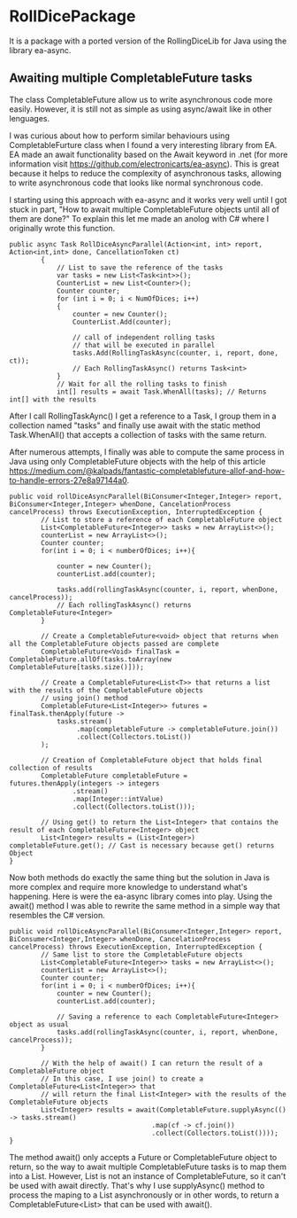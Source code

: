 # RollDicePackage
It is a package with a ported version of the RollingDiceLib for Java using the library ea-async.

## Awaiting multiple CompletableFuture tasks

The class CompletableFuture allow us to write asynchronous code more easily. However, it is still not as simple as using async/await like in other lenguages.

I was curious about how to perform similar behaviours using CompletableFurture class when I found a very interesting library from EA. EA made an await functionality based on the Await keyword in .net (for more information visit https://github.com/electronicarts/ea-async).
This is great because it helps to reduce the complexity of asynchronous tasks, allowing to write asynchronous code that looks like normal synchronous code.

I starting using this approach with ea-async and it works very well until I got stuck in part, "How to await multiple CompletableFuture objects until all of them are done?"
To explain this let me made an anolog with C# where I originally wrote this function.

```
public async Task RollDiceAsyncParallel(Action<int, int> report, Action<int,int> done, CancellationToken ct)
        {
            // List to save the reference of the tasks
            var tasks = new List<Task<int>>();
            CounterList = new List<Counter>();
            Counter counter;
            for (int i = 0; i < NumOfDices; i++)
            {
                counter = new Counter();
                CounterList.Add(counter);

                // call of independent rolling tasks
                // that will be executed in parallel
                tasks.Add(RollingTaskAsync(counter, i, report, done, ct));
                // Each RollingTaskAsync() returns Task<int>
            }
            // Wait for all the rolling tasks to finish
            int[] results = await Task.WhenAll(tasks); // Returns int[] with the results
```
After I call RollingTaskAync() I get a reference to a Task<int>, I group them in a collection named "tasks" and finally use await with the static method Task.WhenAll() that accepts a collection of tasks with the same return.

After numerous attempts, I finally was able to compute the same process in Java using only CompletableFuture objects with the help of this article https://medium.com/@kalpads/fantastic-completablefuture-allof-and-how-to-handle-errors-27e8a97144a0.

```
public void rollDiceAsyncParallel(BiConsumer<Integer,Integer> report, BiConsumer<Integer,Integer> whenDone, CancelationProcess cancelProcess) throws ExecutionException, InterruptedException {
        // List to store a reference of each CompletableFuture object
        List<CompletableFuture<Integer>> tasks = new ArrayList<>();
        counterList = new ArrayList<>();
        Counter counter;
        for(int i = 0; i < numberOfDices; i++){

            counter = new Counter();
            counterList.add(counter);

            tasks.add(rollingTaskAsync(counter, i, report, whenDone, cancelProcess));
            // Each rollingTaskAsync() returns CompletableFuture<Integer>
        }

        // Create a CompletableFuture<void> object that returns when all the CompletableFuture objects passed are complete
        CompletableFuture<Void> finalTask = CompletableFuture.allOf(tasks.toArray(new CompletableFuture[tasks.size()]));

        // Create a CompletableFuture<List<T>> that returns a list with the results of the CompletableFuture objects
        // using join() method
        CompletableFuture<List<Integer>> futures = finalTask.thenApply(future ->
            tasks.stream()
                 .map(completableFuture -> completableFuture.join())
                 .collect(Collectors.toList())
        );
        
        // Creation of CompletableFuture object that holds final collection of results
        CompletableFuture completableFuture = futures.thenApply(integers -> integers
                .stream()
                .map(Integer::intValue)
                .collect(Collectors.toList()));

        // Using get() to return the List<Integer> that contains the result of each CompletableFuture<Integer> object
        List<Integer> results = (List<Integer>) completableFuture.get(); // Cast is necessary because get() returns Object
}
```

Now both methods do exactly the same thing but the solution in Java is more complex and require more knowledge to understand what's happening.
Here is were the ea-async library comes into play. Using the await() method I was able to rewrite the same method in a simple way that resembles the C# version.

```
public void rollDiceAsyncParallel(BiConsumer<Integer,Integer> report, BiConsumer<Integer,Integer> whenDone, CancelationProcess cancelProcess) throws ExecutionException, InterruptedException {
        // Same list to store the CompletableFuture objects
        List<CompletableFuture<Integer>> tasks = new ArrayList<>();
        counterList = new ArrayList<>();
        Counter counter;
        for(int i = 0; i < numberOfDices; i++){
            counter = new Counter();
            counterList.add(counter);

            // Saving a reference to each CompletableFuture<Integer> object as usual 
            tasks.add(rollingTaskAsync(counter, i, report, whenDone, cancelProcess));
        }

        // With the help of await() I can return the result of a CompletableFuture object
        // In this case, I use join() to create a CompletableFuture<List<Integer>> that 
        // will return the final List<Integer> with the results of the CompletableFuture objects
        List<Integer> results = await(CompletableFuture.supplyAsync(() -> tasks.stream()
                                    .map(cf -> cf.join())
                                    .collect(Collectors.toList())));
}
```

The method await() only accepts a Future or CompletableFuture object to return, so the way to await multiple CompletableFuture tasks is to map them into
a List<T>. However, List<T> is not an instance of CompletableFuture, so it can't be used with await directly. That's why I use supplyAsync() method
to process the maping to a List<T> asynchronously or in other words, to return a CompletableFuture<List<Integer>> that can be used with await().
